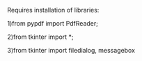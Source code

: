 Requires installation of libraries:

1)from pypdf import PdfReader; 

2)from tkinter import *; 

3)from tkinter import filedialog, messagebox
